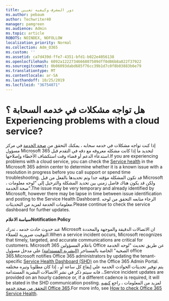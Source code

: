 ```yaml
---
title: دور المشرف وكيفيه تعيين
ms.author: pebaum
author: Techwriter40
manager: pamgreen
ms.audience: Admin
ms.topic: article
ROBOTS: NOINDEX, NOFOLLOW
localization_priority: Normal
ms.collection: Adm_O365
ms.custom: ''
ms.assetid: ca7d439d-ffe7-4351-bfd1-b022e4056138
ms.openlocfilehash: 6092a1222734666807509dff0d86b8a822f37922
ms.sourcegitcommit: 0b06093dabd685f76cc39b1d7c0f8b03883b6e79
ms.translationtype: MT
ms.contentlocale: ar-SA
ms.lasthandoff: 10/25/2019
ms.locfileid: "36754071"
---
```

# <a name="experiencing-problems-with-a-cloud-service"></a><span data-ttu-id="ea292-102">هل تواجه مشكلات في خدمه السحابة ؟</span><span class="sxs-lookup"><span data-stu-id="ea292-102">Experiencing problems with a cloud service?</span></span>

<span data-ttu-id="ea292-103">إذا كنت تواجه مشكلات في خدمه سحابه ، يمكنك التحقق من [صحة الخدمة](https://admin.microsoft.com/AdminPortal/Home#/servicehealth) في مركز مسؤول Microsoft 365 لتحديد ما إذا كانت مشكله معروفه مع دقه في التقدم قبل استدعاء الدعم أو قضاء وقت استكشاف الأخطاء وإصلاحها.</span><span class="sxs-lookup"><span data-stu-id="ea292-103">If you are experiencing problems with a cloud service, you can check the [Service health](https://admin.microsoft.com/AdminPortal/Home#/servicehealth) in the Microsoft 365 admin center to determine whether it is a known issue with a resolution in progress before you call support or spend time troubleshooting.</span></span> <span data-ttu-id="ea292-104">قد تكون المشكلة مؤقته جدا وتم تحديدها بالفعل من قبل Microsoft ، ولكن قد يكون هناك فاصل زمني بين تحديد المشكلة والترحيل إلى "لوحه معلومات صحة الخدمة".</span><span class="sxs-lookup"><span data-stu-id="ea292-104">The issue may be very temporary and already identified by Microsoft, however there may be lapse in time between issue identification and posting to the Service Health Dashboard.</span></span> <span data-ttu-id="ea292-105">الرجاء متابعه التحقق من لوحه معلومات الخدمة لمزيد من التحديثات.</span><span class="sxs-lookup"><span data-stu-id="ea292-105">Please continue to check the service dashboard for further updates.</span></span>

<span data-ttu-id="ea292-106">**سياسة الاعلام**</span><span class="sxs-lookup"><span data-stu-id="ea292-106">**Notification Policy**</span></span>

<span data-ttu-id="ea292-107">عند حدوث حادث خدمه ، تدرك Microsoft ان الاتصالات الدقيقة والموجهة والمحددة التوقيت ضرورية للعملاء.</span><span class="sxs-lookup"><span data-stu-id="ea292-107">When a service incident occurs, Microsoft recognizes that timely, targeted, and accurate communications are critical for customers.</span></span> <span data-ttu-id="ea292-108">Microsoft باعلام المسؤولين 365 Office عن طريق تحديث "لوحه الخدمة الصحية" الخاصة بالمستاجر [(البشرية المستدامة)](https://admin.microsoft.com/AdminPortal/Home#/servicehealth) علي مدخل مسؤول office 365.</span><span class="sxs-lookup"><span data-stu-id="ea292-108">Microsoft notifies Office 365 administrators by updating the tenant-specific [Service Health Dashboard (SHD)](https://admin.microsoft.com/AdminPortal/Home#/servicehealth) on the Office 365 Admin Portal.</span></span> <span data-ttu-id="ea292-109">يتم توفير تحديثات الحوادث الخدمة علي إيقاع كل ساعة أو ، إذا كان مطلوبا وتيره مختلفه ، فانه سيتم ذكر في نشر الاتصالات البشرية المستدامة.</span><span class="sxs-lookup"><span data-stu-id="ea292-109">Service incident updates are provided on an hourly cadence or, if a different cadence is required, it will be stated in the SHD communication posting.</span></span> <span data-ttu-id="ea292-110">لمزيد من المعلومات ، راجع [كيفيه التحقق من صحة خدمه Office 365](https://docs.microsoft.com/office365/enterprise/view-service-health).</span><span class="sxs-lookup"><span data-stu-id="ea292-110">For more info, see [How to check Office 365 Service Health](https://docs.microsoft.com/office365/enterprise/view-service-health).</span></span>

